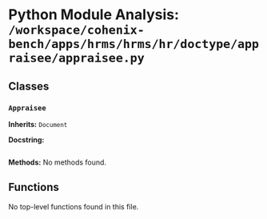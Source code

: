 # Python Module Analysis: `/workspace/cohenix-bench/apps/hrms/hrms/hr/doctype/appraisee/appraisee.py`

## Classes

### `Appraisee`
**Inherits:** `Document`


**Docstring:**
```

```

**Methods:**
No methods found.




## Functions

No top-level functions found in this file.
